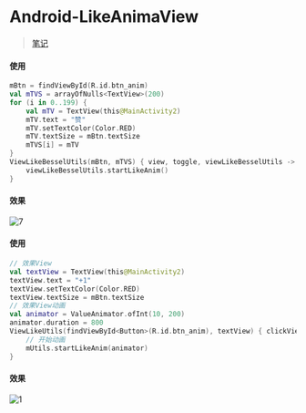 # Android-LikeAnimaView
> [笔记](https://blog.csdn.net/MoLiao2046/article/details/119784407)
#### 使用
```kotlin
mBtn = findViewById(R.id.btn_anim)
val mTVS = arrayOfNulls<TextView>(200)
for (i in 0..199) {
    val mTV = TextView(this@MainActivity2)
    mTV.text = "赞"
    mTV.setTextColor(Color.RED)
    mTV.textSize = mBtn.textSize
    mTVS[i] = mTV
}
ViewLikeBesselUtils(mBtn, mTVS) { view, toggle, viewLikeBesselUtils ->
    viewLikeBesselUtils.startLikeAnim()
}
```
#### 效果
![7](https://img-blog.csdnimg.cn/02106cddfddf4d209ee9dad595d3a895.gif#pic_center)
#### 使用
```kotlin
// 效果View
val textView = TextView(this@MainActivity2)
textView.text = "+1"
textView.setTextColor(Color.RED)
textView.textSize = mBtn.textSize
// 效果View动画
val animator = ValueAnimator.ofInt(10, 200)
animator.duration = 800
ViewLikeUtils(findViewById<Button>(R.id.btn_anim), textView) { clickView, toggle, mUtils ->
    // 开始动画
    mUtils.startLikeAnim(animator)
}
```
#### 效果
![1](https://img-blog.csdnimg.cn/b87148459a444c2c967b8c76c4afc59c.gif#pic_center)